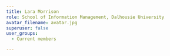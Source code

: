 ```yaml
---
title: Lara Morrison
role: School of Information Management, Dalhousie University
avatar_filename: avatar.jpg
superuser: false
user_groups:
  - Current members

---
```


